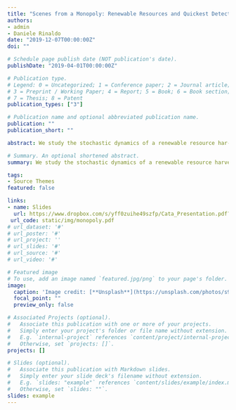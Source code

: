 ```yaml
---
title: "Scenes from a Monopoly: Renewable Resources and Quickest Detection of Regime Shifts"
authors:
- admin
- Daniele Rinaldo
date: "2019-12-07T00:00:00Z"
doi: ""

# Schedule page publish date (NOT publication's date).
publishDate: "2019-04-01T00:00:00Z"

# Publication type.
# Legend: 0 = Uncategorized; 1 = Conference paper; 2 = Journal article;
# 3 = Preprint / Working Paper; 4 = Report; 5 = Book; 6 = Book section;
# 7 = Thesis; 8 = Patent
publication_types: ["3"]

# Publication name and optional abbreviated publication name.
publication: ""
publication_short: ""

abstract: We study the stochastic dynamics of a renewable resource har- vested by a monopolist facing a downward sloping demand curve. We introduce a framework where harvesting sequentially affects the resource’s potential to regenerate, resulting in an endogenous ecological regime shift. In a multi-period setting, the firm’s objective is to find the profit-maximizing harvesting policy while simultaneously detecting in the quickest time possible the change in regime. The model explicitly considers non-stationary dynamics because of the sequential nature of the detection process and is solved analytically. We show that a negative regime shift induces an aggressive extraction behaviour due to shorter detection periods and higher markup in prices, and that precautionary behaviour can result due to the resource scarcity generated by the regime change. We study the probability of extinction and show the emergence of catastrophe risk which can be both reversible and irreversible. We also show how it may be optimal for the monopolist to stop or reduce extraction in order to allow the resource to regenerate.

# Summary. An optional shortened abstract.
summary: We study the stochastic dynamics of a renewable resource harvested by a firm facing a downward sloping deman curve and endogenous regime shifts, while simultaneously detecting in the quickest time possible the change in resource dynamics.

tags:
- Source Themes
featured: false

links: 
- name: Slides
  url: https://www.dropbox.com/s/yff0zuihe49szfp/Cata_Presentation.pdf?dl=0
 url_code: static/img/monopoly.pdf
# url_dataset: '#'
# url_poster: '#'
# url_project: ''
# url_slides: '#'
# url_source: '#'
# url_video: '#'

# Featured image
# To use, add an image named `featured.jpg/png` to your page's folder. 
image:
  caption: 'Image credit: [**Unsplash**](https://unsplash.com/photos/s9CC2SKySJM)'
  focal_point: ""
  preview_only: false

# Associated Projects (optional).
#   Associate this publication with one or more of your projects.
#   Simply enter your project's folder or file name without extension.
#   E.g. `internal-project` references `content/project/internal-project/index.md`.
#   Otherwise, set `projects: []`.
projects: []

# Slides (optional).
#   Associate this publication with Markdown slides.
#   Simply enter your slide deck's filename without extension.
#   E.g. `slides: "example"` references `content/slides/example/index.md`.
#   Otherwise, set `slides: ""`.
slides: example
---
```


